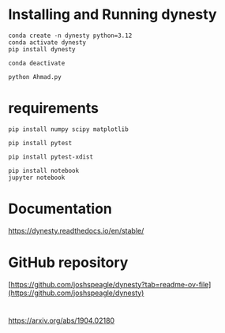 # Installing and Running dynesty
```
conda create -n dynesty python=3.12
conda activate dynesty
pip install dynesty
```
```
conda deactivate
```
```
python Ahmad.py
```
# requirements

```
pip install numpy scipy matplotlib
```
```
pip install pytest
```
```
pip install pytest-xdist
```
```
pip install notebook
jupyter notebook
```
# Documentation
https://dynesty.readthedocs.io/en/stable/
# GitHub repository
[https://github.com/joshspeagle/dynesty?tab=readme-ov-file](https://github.com/joshspeagle/dynesty)
#
https://arxiv.org/abs/1904.02180
